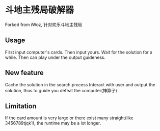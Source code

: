 # 斗地主残局破解器
Forked from iWoz, 针对欢乐斗地主残局

## Usage
First input computer's cards.
Then input yours.
Wait for the solution for a while.
Then can play under the output guideness.

## New feature
Cache the solution in the search process
Interact with user and output the solution, thus to guide you defeat the computer(神算子)

## Limitation
If the card amount is very large or there exist many straight(like 3456789tjqk1), the runtime may be a lot longer. 
